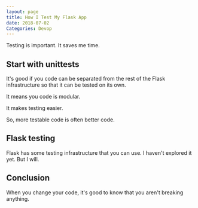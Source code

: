 ```yaml
---
layout: page
title: How I Test My Flask App
date: 2018-07-02
Categories: Devop
---
```


Testing is important. It saves me time.

## Start with unittests
It's good if you code can be separated from the rest of the Flask infrastructure so that it can be tested on its own. 

It means you code is modular.

It makes testing easier.

So, more testable code is often better code. 

## Flask testing
Flask has some testing infrastructure that you can use. I haven't explored it yet. But I will.

## Conclusion
When you change your code, it's good to know that you aren't breaking anything.
